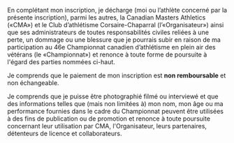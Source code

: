En complétant mon inscription, je décharge (moi ou l’athlète concerné par la présente inscription), parmi les autres, la Canadian Masters Athletics («CMA») et le Club d’athlétisme Corsaire-Chaparral (l’«Organisateur») ainsi que ses administrateurs de toutes responsabilités civiles reliées à une perte, un dommage ou une blessure que je pourrais subir en raison de ma participation au 46e Championnat canadien d’athlétisme en plein air des vétérans (le «Championnat») et renonce à toute forme de poursuite à l'égard des parties nommées ci-haut.

Je comprends que le paiement de mon inscription est <strong>non remboursable</strong> et non échangeable.

Je comprends que je puisse être photographié filmé ou interviewé et que des informations telles que (mais non limitées à) mon nom, mon âge ou ma performance fournies dans le cadre du Championnat peuvent être utilisées à des fins de publication ou de promotion et renonce à toute poursuite concernant leur utilisation par CMA, l'Organisateur, leurs partenaires, détenteurs de licence et collaborateurs.
